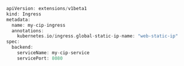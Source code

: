 <h1 class="title" style="display:none">Kubernetes ingress</h1>


```groovy
apiVersion: extensions/v1beta1
kind: Ingress
metadata:
  name: my-cip-ingress
  annotations:
    kubernetes.io/ingress.global-static-ip-name: "web-static-ip"
spec:
  backend:
    serviceName: my-cip-service
    servicePort: 8080

```